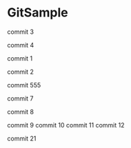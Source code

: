 # GitSample

commit 3

commit 4

commit 1

commit 2

commit 555

commit 7

commit 8

commit 9
commit 10
commit 11
commit 12

commit 21




